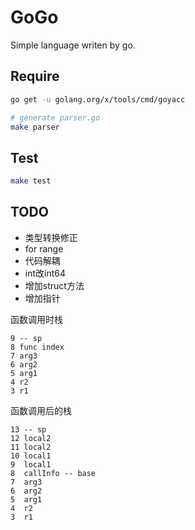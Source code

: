 # GoGo

Simple language writen by go.

## Require

```sh
go get -u golang.org/x/tools/cmd/goyacc

# generate parser.go
make parser
```

## Test

```sh
make test
```

## TODO

+ 类型转换修正
+ for range
+ 代码解耦
+ int改int64
+ 增加struct方法
+ 增加指针

函数调用时栈

```
9 -- sp
8 func index
7 arg3
6 arg2
5 arg1
4 r2
3 r1
```

函数调用后的栈

```
13 -- sp
12 local2
11 local2
10 local1
9  local1
8  callInfo -- base
7  arg3
6  arg2
5  arg1
4  r2
3  r1
```
